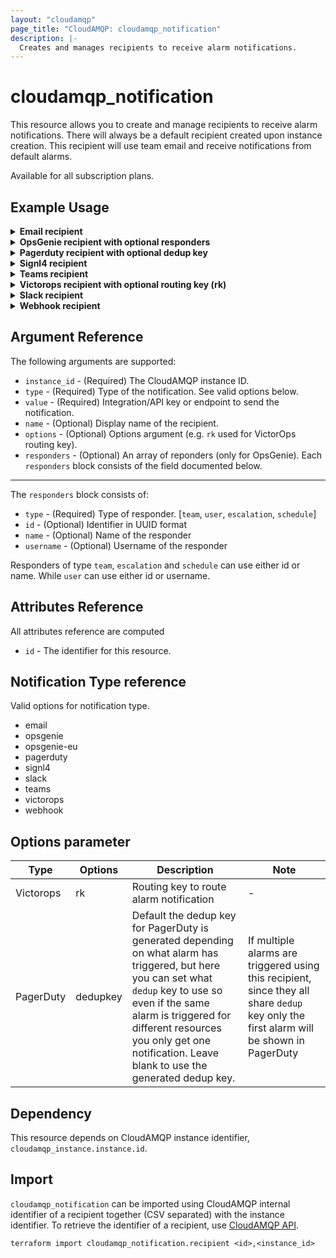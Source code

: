 ```yaml
---
layout: "cloudamqp"
page_title: "CloudAMQP: cloudamqp_notification"
description: |-
  Creates and manages recipients to receive alarm notifications.
---
```


# cloudamqp_notification

This resource allows you to create and manage recipients to receive alarm notifications. There will
always be a default recipient created upon instance creation. This recipient will use team email and
receive notifications from default alarms.

Available for all subscription plans.

## Example Usage

<details>
  <summary>
    <b>Email recipient</b>
  </summary>

```hcl
resource "cloudamqp_notification" "email_recipient" {
  instance_id = cloudamqp_instance.instance.id
  type        = "email"
  value       = "alarm@example.com"
  name        = "alarm"
}
```

</details>

<details>
  <summary>
    <b>OpsGenie recipient with optional responders</b>
  </summary>

```hcl
resource "cloudamqp_notification" "opsgenie_recipient" {
  instance_id = cloudamqp_instance.instance.id
  type        = "opsgenie" # or "opsgenie-eu"
  value       = "<api-key>"
  name        = "OpsGenie"
  responders {
    type = "team"
    id   = "<team-uuid>"
  }
  responders {
    type = "user"
    username   = "<username>"
  }
}
```

</details>

<details>
  <summary>
    <b>Pagerduty recipient with optional dedup key</b>
  </summary>

```hcl
resource "cloudamqp_notification" "pagerduty_recipient" {
  instance_id = cloudamqp_instance.instance.id
  type        = "pagerduty"
  value       = "<integration-key>"
  name        = "PagerDuty"
  options     = {
    "dedupkey" = "DEDUPKEY"
  }
}
```

</details>

<details>
  <summary>
    <b>Signl4 recipient</b>
  </summary>

```hcl
resource "cloudamqp_notification" "signl4_recipient" {
  instance_id = cloudamqp_instance.instance.id
  type        = "signl4"
  value       = "<team-secret>"
  name        = "Signl4"
}
```

</details>

<details>
  <summary>
    <b>Teams recipient</b>
  </summary>

```hcl
resource "cloudamqp_notification" "teams_recipient" {
  instance_id = cloudamqp_instance.instance.id
  type        = "teams"
  value       = "<teams-webhook-url>"
  name        = "Teams"
}
```

</details>

<details>
  <summary>
    <b>Victorops recipient with optional routing key (rk)</b>
  </summary>

```hcl
resource "cloudamqp_notification" "victorops_recipient" {
  instance_id = cloudamqp_instance.instance.id
  type        = "victorops"
  value       = "<integration-key>"
  name        = "Victorops"
  options     = {
    "rk" = "ROUTINGKEY"
  }
}
```

</details>

<details>
  <summary>
    <b>Slack recipient</b>
  </summary>

```hcl
resource "cloudamqp_notification" "slack_recipient" {
  instance_id = cloudamqp_instance.instance.id
  type        = "slack"
  value       = "<slack-webhook-url>"
  name        = "Slack webhook recipient"
}
```

</details>

<details>
  <summary>
    <b>Webhook recipient</b>
  </summary>

```hcl
resource "cloudamqp_notification" "webhook_recipient" {
  instance_id = cloudamqp_instance.instance.id
  type        = "webhook"
  value       = "<webhook-url>"
  name        = "Webhook"
}
```

</details>

## Argument Reference

The following arguments are supported:

* `instance_id` - (Required) The CloudAMQP instance ID.
* `type`        - (Required) Type of the notification. See valid options below.
* `value`       - (Required) Integration/API key or endpoint to send the notification.
* `name`        - (Optional) Display name of the recipient.
* `options`     - (Optional) Options argument (e.g. `rk` used for VictorOps routing key).
* `responders`  - (Optional) An array of reponders (only for OpsGenie). Each `responders` block
consists of the field documented below.

___

The `responders` block consists of:

* `type`      - (Required) Type of responder. [`team`, `user`, `escalation`, `schedule`]
* `id`        - (Optional) Identifier in UUID format
* `name`      - (Optional) Name of the responder
* `username`  - (Optional) Username of the responder

Responders of type `team`, `escalation` and `schedule` can use either id or name.
While `user` can use either id or username.

## Attributes Reference

All attributes reference are computed

* `id`  - The identifier for this resource.

## Notification Type reference

Valid options for notification type.

* email
* opsgenie
* opsgenie-eu
* pagerduty
* signl4
* slack
* teams
* victorops
* webhook

## Options parameter

| Type      | Options  | Description | Note |
|---|---|---|---|
| Victorops | rk       | Routing key to route alarm notification | - |
| PagerDuty | dedupkey | Default the dedup key for PagerDuty is generated depending on what alarm has triggered, but here you can set what `dedup` key to use so even if the same alarm is triggered for different resources you only get one notification. Leave blank to use the generated dedup key. | If multiple alarms are triggered using this recipient, since they all share `dedup` key only the first alarm will be shown in PagerDuty |

## Dependency

This resource depends on CloudAMQP instance identifier, `cloudamqp_instance.instance.id`.

## Import

`cloudamqp_notification` can be imported using CloudAMQP internal identifier of a recipient together
(CSV separated) with the instance identifier. To retrieve the identifier of a recipient, use
[CloudAMQP API](https://docs.cloudamqp.com/cloudamqp_api.html#list-recipients).

`terraform import cloudamqp_notification.recipient <id>,<instance_id>`
